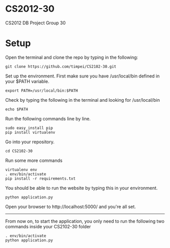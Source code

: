# CS2012-30

CS2012 DB Project Group 30


# Setup
Open the terminal and clone the repo by typing in the following:
```
git clone https://github.com/timpei/CS2102-30.git
```

Set up the environment. First make sure you have /usr/local/bin defined in your $PATH variable.
```
export PATH=/usr/local/bin:$PATH
```
Check by typing the following in the terminal and looking for /usr/local/bin
```
echo $PATH
```

Run the following commands line by line.
```
sudo easy_install pip
pip install virtualenv
```

Go into your repository. 
```
cd CS2102-30
```

Run some more commands
```
virtualenv env
. env/bin/activate
pip install -r requirements.txt
```

You should be able to run the website by typing this in your environment.
```
python application.py
```

Open your browser to http://localhost:5000/ and you're all set.

---

From now on, to start the application, you only need to run the following two commands inside your CS2102-30 folder
```
. env/bin/activate
python application.py
```


